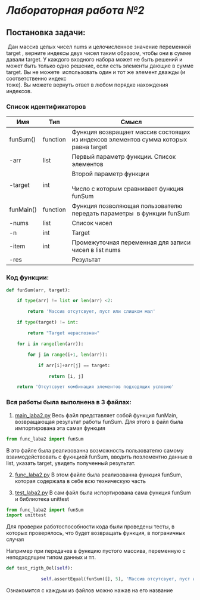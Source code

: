 # *Лабораторная работа №2* 

## **Постановка задачи:**

 Дан массив целых чисел nums и целочисленное значение переменной target , верните индексы двух чисел таким образом, чтобы они в сумме давали target. У каждого входного набора может не быть решений и может быть только одно решение, если есть элементы дающие в сумме target. Вы не можете  использовать один и тот же элемент дважды (и соответственно индекс тоже). Вы можете вернуть ответ в любом порядке нахождения индексов.

### **Список идентификаторов**

| **Имя**   | **Тип**  | **Смысл**                                                                            |
| --------- | -------- | ------------------------------------------------------------------------------------ |
| funSum()  | function | Функция возвращает массив состоящих из индексов элементов сумма которых равна target |
| -arr      | list     | Первый параметр функции. Список элементов                                            |
| -target   | int      | Второй параметр функции<br><br>Число с которым сравнивает функция funSum             |
| funMain() | function | Функция позволяющая пользователю передать параметры  в функции funSum                |
| -nums     | list     | Список чисел                                                                         |
| -n        | int      | Target                                                                               |
| -item     | int      | Промежуточная переменная для записи чисел в list nums                                |
| -res      |          | Результат                                                                            |


### **Код функции:**

```python
def funSum(arr, target):

    if type(arr) != list or len(arr) <2:

        return 'Массив отсутсвует, пуст или слишком мал'

    if type(target) != int:

        return "Target нераспознан"

    for i in range(len(arr)):

        for j in range(i+1, len(arr)):

            if arr[i]+arr[j] == target:

                return [i, j]

    return 'Отсутсвует комбинация элементов подходящих условию'
```


### **Вся работы была выполнена в 3 файлах:**


1) [main_laba2.py](https://github.com/Emin228/proga-python/blob/main/labs/lab№2/main_laba2.py) 
Весь файл представляет собой функция funMain, возвращающая результат работы funSum.
Для этого в файл была импортирована эта самая функция 
```python
from func_laba2 import funSum
```
В это файле была реализованна возможность пользователю самому взаимодействовать с фукнцией funSum, вводить поэлементно данные в list, указать target, увидеть полученный результат.  

2) [func_laba2.py](https://github.com/Emin228/proga-python/blob/main/labs/lab№2/func_laba2.py)
В этом файле была реализованна функция funSum, которая содержала в себе всю техническую часть

3) [test_laba2.py](https://github.com/Emin228/proga-python/blob/main/labs/lab№2/test_laba2.py)
В сам файл была испортирована сама функция funSum и библиотека unittest
```python
from func_laba2 import funSum
import unittest
```

Для проверки работоспособности кода были проведены тесты, в которых проверялось, что будет возвращать функция, в пограничных случая

Например при передачев в функцию пустого массива, переменную с неподходящим типом данных и тп.
```python
def test_rigth_0el(self):

             self.assertEqual(funSum([], 5), 'Массив отсутсвует, пуст или слишком мал')
```

Ознакомится c каждым из файлов можно нажав на его название
